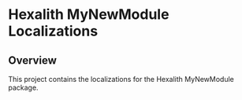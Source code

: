 # Hexalith MyNewModule Localizations

## Overview
This project contains the localizations for the Hexalith MyNewModule package.

